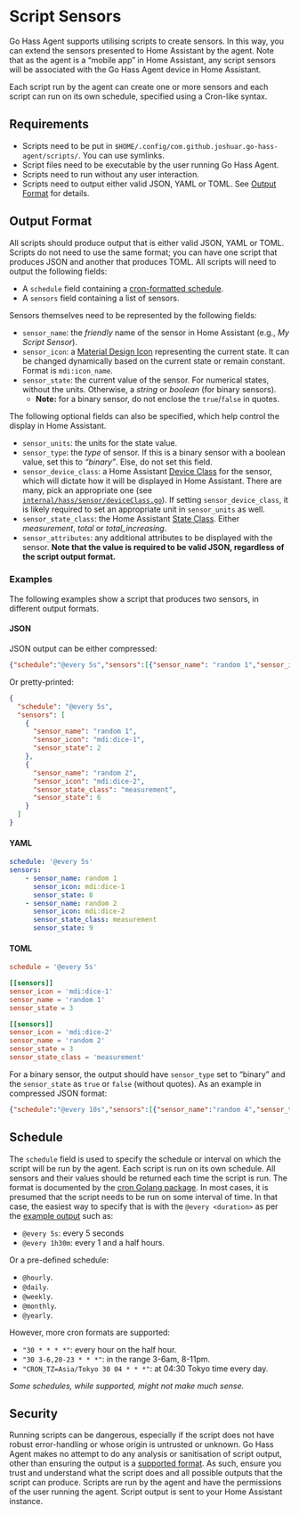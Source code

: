 <!--
 Copyright (c) 2023 Joshua Rich <joshua.rich@gmail.com>
 
 This software is released under the MIT License.
 https://opensource.org/licenses/MIT
-->

# Script Sensors

Go Hass Agent supports utilising scripts to create sensors. In this way, you can
extend the sensors presented to Home Assistant by the agent. Note that as the
agent is a “mobile app” in Home Assistant, any script sensors will be associated
with the Go Hass Agent device in Home Assistant. 

Each script run by the agent can create one or more sensors and each script can
run on its own schedule, specified using a Cron-like syntax.


## Requirements

- Scripts need to be put in `$HOME/.config/com.github.joshuar.go-hass-agent/scripts/`. You can use symlinks.
- Script files need to be executable by the user running Go Hass Agent.
- Scripts need to run without any user interaction. 
- Scripts need to output either valid JSON, YAML or TOML. See [Output Format](#output-format) for details. 


## Output Format

All scripts should produce output that is either valid JSON, YAML or TOML.
Scripts do not need to use the same format; you can have one script that
produces JSON and another that produces TOML. All scripts will need to output the following fields:

- A `schedule` field containing a [cron-formatted schedule](#schedule).
- A `sensors` field containing a list of sensors.

Sensors themselves need to be represented by the following fields:

- `sensor_name`: the *friendly* name of the sensor in Home Assistant (e.g., *My Script Sensor*).
- `sensor_icon`: a [Material Design
Icon](https://pictogrammers.github.io/@mdi/font/2.0.46/) representing the
current state. It can be changed dynamically based on the current state or
remain constant. Format is `mdi:icon_name`.
- `sensor_state`: the current value of the sensor. For numerical states, without
  the units. Otherwise, a *string* or *boolean* (for binary sensors). 
  - **Note:** for a binary sensor, do not enclose the `true`/`false` in quotes.

The following optional fields can also be specified, which help control the display in Home Assistant.

- `sensor_units`: the units for the state value.  
- `sensor_type`: the *type* of sensor. If this is a binary sensor with a boolean
  value, set this to *“binary”*. Else, do not set this field.
- `sensor_device_class`: a Home Assistant [Device Class](https://developers.home-assistant.io/docs/core/entity/sensor/#available-device-classes)
for the sensor, which will dictate how it will be displayed in Home Assistant.
There are many, pick an appropriate one (see
[`internal/hass/sensor/deviceClass.go`](../../internal/hass/sensor/deviceClass.go)).
If setting `sensor_device_class`, it is likely required to set an appropriate
unit in `sensor_units` as well.
- `sensor_state_class`: the Home Assistant [State Class](https://developers.home-assistant.io/docs/core/entity/sensor/#available-state-classes). Either *measurement*, *total* or *total_increasing*.
- `sensor_attributes`: any additional attributes to be displayed with the sensor. **Note that the value is required to be valid JSON, regardless of the script output format.**

### Examples

The following examples show a script that produces two sensors, in different output formats.

#### JSON

JSON output can be either compressed:

```json
{"schedule":"@every 5s","sensors":[{"sensor_name": "random 1","sensor_icon": "mdi:dice-1","sensor_state":1},{"sensor_name": "random 2","sensor_icon": "mdi:dice-2","sensor_state_class":"measurement","sensor_state":6}]}
```

Or pretty-printed:

```json
{
  "schedule": "@every 5s",
  "sensors": [
    {
      "sensor_name": "random 1",
      "sensor_icon": "mdi:dice-1",
      "sensor_state": 2
    },
    {
      "sensor_name": "random 2",
      "sensor_icon": "mdi:dice-2",
      "sensor_state_class": "measurement",
      "sensor_state": 6
    }
  ]
}
```

#### YAML

```yaml
schedule: '@every 5s'
sensors:
    - sensor_name: random 1
      sensor_icon: mdi:dice-1
      sensor_state: 8
    - sensor_name: random 2
      sensor_icon: mdi:dice-2
      sensor_state_class: measurement
      sensor_state: 9
```

#### TOML

```toml
schedule = '@every 5s'

[[sensors]]
sensor_icon = 'mdi:dice-1'
sensor_name = 'random 1'
sensor_state = 3

[[sensors]]
sensor_icon = 'mdi:dice-2'
sensor_name = 'random 2'
sensor_state = 3
sensor_state_class = 'measurement'
```

For a binary sensor, the output should have `sensor_type` set to “binary” and the `sensor_state` as `true` or `false`
(without quotes). As an example in compressed JSON format:

```json
{"schedule":"@every 10s","sensors":[{"sensor_name":"random 4","sensor_type":"binary","sensor_icon":"mdi:dice-3","sensor_state":false}]}
```

## Schedule

The `schedule` field is used to specify the schedule or interval on which the script will be run by the agent. Each script is run on its own schedule. All sensors and their values should be returned each time the script is run. The format is documented by the [cron Golang package](https://pkg.go.dev/github.com/robfig/cron/v3#hdr-CRON_Expression_Format). In most cases, it is presumed that the script needs to be run on some interval of time. In that case, the easiest way to specify that is with the `@every <duration>` as per the [example output](#examples) such as:

- `@every 5s`: every 5 seconds
- `@every 1h30m`: every 1 and a half hours.

Or a pre-defined schedule:

- `@hourly`.
- `@daily`.
- `@weekly`.
- `@monthly`.
- `@yearly`.

However, more cron formats are supported:

- `"30 * * * *"`: every hour on the half hour.
- `"30 3-6,20-23 * * *"`: in the range 3-6am, 8-11pm.
- `"CRON_TZ=Asia/Tokyo 30 04 * * *"`: at 04:30 Tokyo time every day.

*Some schedules, while supported, might not make much sense.*  

## Security

Running scripts can be dangerous, especially if the script does not have robust error-handling or whose origin is untrusted or unknown. Go Hass Agent makes no attempt to do any analysis or sanitisation of script output, other than ensuring the output is a [supported format](#output-format). As such, ensure you trust and understand what the script does and all possible outputs that the script can produce. Scripts are run by the agent and have the permissions of the user running the agent. Script output is sent to your Home Assistant instance. 